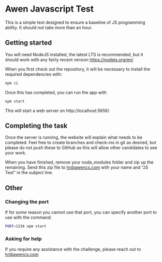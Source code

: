 # Awen Javascript Test
This is a simple test designed to ensure a baseline of JS programming ability. It should not take more than an hour.

## Getting started
You will need NodeJS installed, the latest LTS is recommended, but it should work with any fairly recent version https://nodejs.org/en/

When you first check out the repository, it will be necessary to install the required dependencies with:
```bash
npm ci
```

Once this has completed, you can run the app with
```bash
npm start
```

This will start a web server on http://localhost:5656/

## Completing the task
Once the server is running, the website will explain what needs to be completed. Feel free to create branches and check-ins in 
git as desired, but please do not push these to GitHub as this will allow other candidates to see your work. 

When you have finished, remove your node_modules folder and zip up the remaining. Send this zip file to hr@awencs.com with your name
and "JS Test" in the subject line.

## Other
### Changing the port
If for some reason you cannot use that port, you can specify another port to use with the command: 
```bash
PORT=1234 npm start
```
### Asking for help
If you require any assistance with the challenge, please reach out to hr@awencs.com
